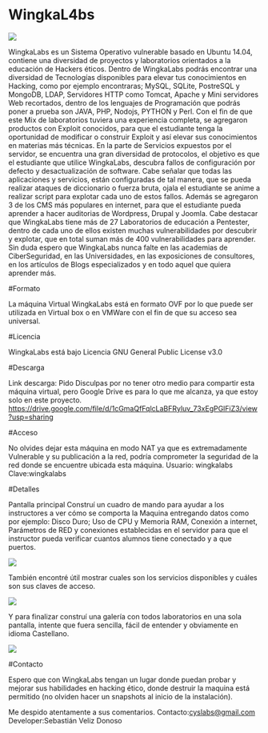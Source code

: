 # WingkaL4bs

<img src="http://uploads.photo/images/fd399f.png" />

WingkaLabs es un Sistema Operativo vulnerable basado en Ubuntu 14.04, contiene una diversidad de proyectos y laboratorios orientados a la educación de Hackers éticos. Dentro de WingkaLabs podrás encontrar una diversidad de Tecnologías disponibles para elevar tus conocimientos en Hacking, como por ejemplo encontraras; MySQL, SQLite, PostreSQL y MongoDB, LDAP, Servidores HTTP como Tomcat, Apache y Mini servidores Web recortados, dentro de los lenguajes de Programación que podrás poner a prueba son JAVA, PHP, Nodojs, PYTHON y Perl.
Con el fin de que este Mix de laboratorios tuviera una experiencia completa, se agregaron productos con Exploit conocidos, para que el estudiante tenga la oportunidad de modificar o construir Exploit y así elevar sus conocimientos en materias más técnicas.
En la parte de Servicios expuestos por el servidor, se encuentra una gran diversidad de protocolos, el objetivo es que el estudiante que utilice WingkaLabs, descubra fallos de configuración por defecto y desactualización de software.
Cabe señalar que todas las aplicaciones y servicios, están configuradas de tal manera, que se pueda realizar ataques de diccionario o fuerza bruta, ojala el estudiante se anime a realizar script para explotar cada uno de estos fallos.
Además se agregaron 3 de los CMS más populares en internet,  para que el estudiante pueda aprender a hacer auditorias de Wordpress, Drupal y Joomla.
Cabe destacar que WingkaLabs tiene más de 27 Laboratorios de educación a Pentester, dentro de cada uno de ellos existen muchas vulnerabilidades por descubrir y explotar, que en total suman más de 400 vulnerabilidades para aprender. 
Sin duda espero que WingkaLabs nunca falte en las academias de CiberSeguridad, en las Universidades, en las exposiciones de consultores, en los artículos de Blogs especializados y en todo aquel que quiera aprender más.

#Formato

La máquina Virtual WingkaLabs está en formato OVF por lo que puede ser utilizada en Virtual box o en VMWare con el fin de que su acceso sea universal.

#Licencia

WingkaLabs está bajo Licencia GNU General Public License v3.0

#Descarga

Link descarga: 
Pido Disculpas por no tener otro medio para compartir esta máquina virtual, pero Google Drive es para lo que me alcanza, ya que estoy solo en este proyecto.
https://drive.google.com/file/d/1cGmaQfFqlcLaBFRyluv_73xEgPGlFiZ3/view?usp=sharing


#Acceso

No olvides dejar esta máquina en modo NAT ya que es extremadamente Vulnerable y su publicación a la red, podría comprometer la seguridad de la red donde se encuentre ubicada esta máquina.
Usuario: wingkalabs
Clave:wingkalabs


#Detalles

Pantalla principal
Construí un cuadro de mando para ayudar a los instructores a ver cómo se comporta la Maquina entregando datos como por ejemplo:
Disco Duro; Uso de CPU y Memoria RAM, Conexión a internet, Parámetros de RED y conexiones establecidas en el servidor para que el instructor pueda verificar cuantos alumnos tiene conectado y  a que puertos.

<img src="http://uploads.photo/images/4c1d34.png" />

También encontré útil mostrar cuales son los servicios disponibles y cuáles son sus claves de acceso.

<img src="http://uploads.photo/images/8256c4.png" />

Y para finalizar construí una galería con todos laboratorios en una sola pantalla, intente que fuera sencilla, fácil de entender y obviamente en idioma Castellano.

<img src="https://image.ibb.co/fHnz2x/TODOENUNO.png" />


#Contacto

Espero que con WingkaLabs tengan un lugar donde puedan probar y mejorar sus habilidades en hacking ético, donde destruir la maquina está permitido (no olviden hacer un snapshots al inicio de la instalación).

Me despido atentamente a sus comentarios.
Contacto:cyslabs@gmail.com
Developer:Sebastián Veliz Donoso




